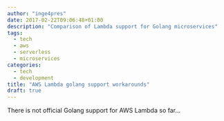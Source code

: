 ```yaml
---
author: "inge4pres"
date: 2017-02-22T09:06:48+01:00
description: "Comparison of Lambda support for Golang microservices"
tags:
  - tech
  - aws
  - serverless
  - microservices
categories:
  - tech
  - development
title: "AWS Lambda golang support workarounds"
draft: true
---
```


There is not official Golang support for AWS Lambda so far...